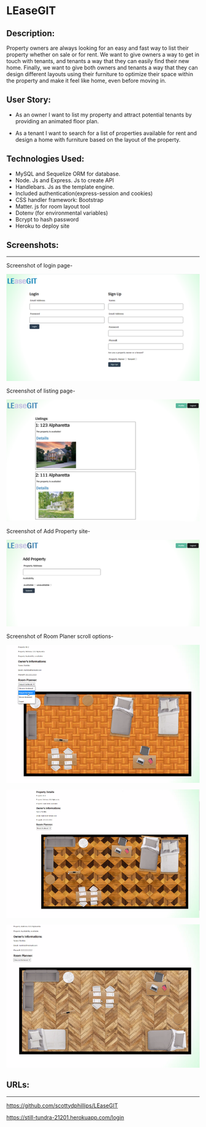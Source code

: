 # LEaseGIT
 

## Description:
Property owners are always looking for an easy and fast way to list their property whether on sale or for rent. We want to give owners a way to get in touch with tenants, and tenants a way that they can easily find their new home. Finally, we want to give both owners and tenants a way that they can design different layouts using their furniture to optimize their space within the property and make it feel like home, even before moving in.

## User Story:
* As an owner I want to list my property and attract potential tenants by providing an animated floor plan.

* As a tenant I want to search for a  list of properties available for rent  and design a home with furniture based on the layout of the property.



## Technologies Used:
					
* MySQL and Sequelize ORM for database.
* Node. Js and Express. Js to create API
* Handlebars. Js as the template engine.
* Included authentication(express-session and cookies)
* CSS handler framework: Bootstrap
* Matter. js for room layout tool
* Dotenv (for environmental variables)
* Bcrypt to hash password
* Heroku to deploy site
			

## Screenshots:
---

Screenshot of login page-

![screenshot](public/images/Leasegitlogin.png)

Screenshot of listing page-

![screenshot](public/images/Listingscreenshot.png)

Screenshot of Add Property site-

![screenshot](public/images/addpropertysite.png)

Screenshot of Room Planer scroll options-

![screenshot](public/images/floorplan1.png)

![Screenshot](public/images/floorplan3.png)

![Screenshot](public/images/floorplan5.png)


## URLs:
-----
https://github.com/scottydphillips/LEaseGIT

https://still-tundra-21201.herokuapp.com/login